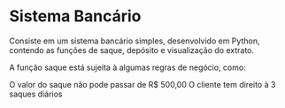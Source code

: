 # Sistema Bancário

Consiste em um sistema bancário simples, desenvolvido em Python, contendo as funções de saque, depósito e visualização do extrato. 

A função saque está sujeita à algumas regras de negócio, como: 

O valor do saque não pode passar de R$ 500,00
O cliente tem direito à 3 saques diários 
